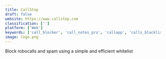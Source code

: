 ```yaml
---
title: CallStop
draft: false 
website: https://www.callstop.com
classification: ['']
platform: ['Web']
keywords: ['call_blocker', 'call_notes_pro', 'callapp', 'calls_blacklist', 'mr.number', 'nophonespam', 'number_guru', 'phone2location', 'studiokuma_call_filter', 'trapcall', 'truecaller', 'whomen', 'whoscall']
image: logo.png
---
```

Block robocalls and spam using a simple and efficient whitelist